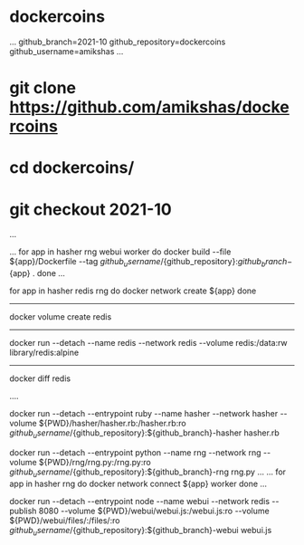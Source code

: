 # dockercoins
...
github_branch=2021-10
github_repository=dockercoins
github_username=amikshas
...

# git clone https://github.com/amikshas/dockercoins
# cd dockercoins/
# git checkout 2021-10
...

...
for app in hasher rng webui worker
do 
 docker build --file ${app}/Dockerfile --tag ${github_username}/${github_repository}:${github_branch}-${app} .
done
...

for app in hasher redis rng
do
  docker network create ${app}
done

****
docker volume create redis

****
docker run --detach --name redis --network redis --volume redis:/data:rw library/redis:alpine

****
docker diff redis


....

docker run --detach --entrypoint ruby --name hasher --network hasher --volume ${PWD}/hasher/hasher.rb:/hasher.rb:ro ${github_username}/${github_repository}:${github_branch}-hasher hasher.rb


docker run --detach --entrypoint python --name rng --network rng --volume ${PWD}/rng/rng.py:/rng.py:ro ${github_username}/${github_repository}:${github_branch}-rng rng.py
...
...
for app in hasher rng 
do
 docker network connect ${app} worker
done 
...


docker run --detach --entrypoint node --name webui --network redis --publish 8080 --volume ${PWD}/webui/webui.js:/webui.js:ro --volume ${PWD}/webui/files/:/files/:ro ${github_username}/${github_repository}:${github_branch}-webui webui.js


